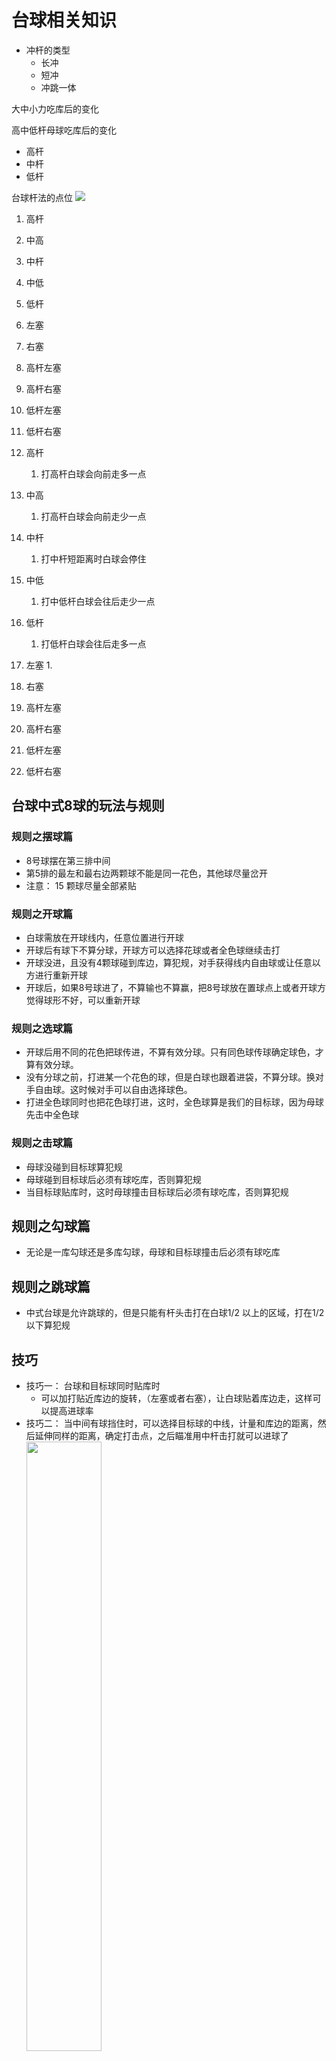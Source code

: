# 台球相关知识

* 冲杆的类型
  * 长冲
  * 短冲
  * 冲跳一体


大中小力吃库后的变化

高中低杆母球吃库后的变化



* 高杆
* 中杆
* 低杆


台球杆法的点位
<img src="./pic/001_台球杆法的点位.jpg">

1. 高杆
1. 中高
1. 中杆
1. 中低
1. 低杆
1. 左塞
1. 右塞
1. 高杆左塞
1. 高杆右塞
1. 低杆左塞
1. 低杆右塞
  

1. 高杆
   1. 打高杆白球会向前走多一点
2. 中高
   1. 打高杆白球会向前走少一点
3. 中杆
   1. 打中杆短距离时白球会停住
4. 中低
   1. 打中低杆白球会往后走少一点
5. 低杆
   1. 打低杆白球会往后走多一点
6. 左塞
   1. 
7. 右塞
8. 高杆左塞
9.  高杆右塞
10. 低杆左塞
11. 低杆右塞



## 台球中式8球的玩法与规则
### 规则之摆球篇
* 8号球摆在第三排中间
* 第5排的最左和最右边两颗球不能是同一花色，其他球尽量岔开
* 注意： 15 颗球尽量全部紧贴
### 规则之开球篇
* 白球需放在开球线内，任意位置进行开球
* 开球后有球下不算分球，开球方可以选择花球或者全色球继续击打
* 开球没进，且没有4颗球碰到库边，算犯规，对手获得线内自由球或让任意以方进行重新开球
* 开球后，如果8号球进了，不算输也不算赢，把8号球放在置球点上或者开球方觉得球形不好，可以重新开球
### 规则之选球篇
* 开球后用不同的花色把球传进，不算有效分球。只有同色球传球确定球色，才算有效分球。
* 没有分球之前，打进某一个花色的球，但是白球也跟着进袋，不算分球。换对手自由球。这时候对手可以自由选择球色。
* 打进全色球同时也把花色球打进，这时，全色球算是我们的目标球，因为母球先击中全色球
### 规则之击球篇
* 母球没碰到目标球算犯规
* 母球碰到目标球后必须有球吃库，否则算犯规
* 当目标球贴库时，这时母球撞击目标球后必须有球吃库，否则算犯规
## 规则之勾球篇
* 无论是一库勾球还是多库勾球，母球和目标球撞击后必须有球吃库
## 规则之跳球篇
* 中式台球是允许跳球的，但是只能有杆头击打在白球1/2 以上的区域，打在1/2 以下算犯规



## 技巧
* 技巧一： 台球和目标球同时贴库时
  * 可以加打贴近库边的旋转，（左塞或者右塞），让白球贴着库边走，这样可以提高进球率
* 技巧二： 当中间有球挡住时，可以选择目标球的中线，计量和库边的距离，然后延伸同样的距离，确定打击点，之后瞄准用中杆击打就可以进球了
  <img src="./pic/002_目标球被对手球挡住视线.png" width="50%">
* 技巧三 自己的一个球在袋口，另一颗球在袋口球和母球的中间，瞄准的时候，稍微偏移袋口，小力击打，就可以继续进球。
  <img src="./pic/003_技巧.png" width="50%">